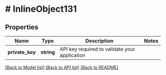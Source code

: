 # # InlineObject131

## Properties

Name | Type | Description | Notes
------------ | ------------- | ------------- | -------------
**private_key** | **string** | API key required to validate your application |

[[Back to Model list]](../../README.md#models) [[Back to API list]](../../README.md#endpoints) [[Back to README]](../../README.md)
